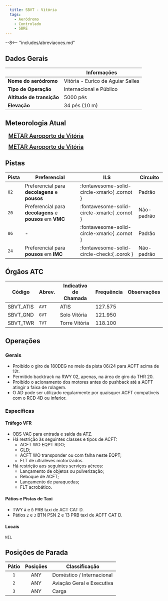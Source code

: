 ```yaml
---
  title: SBVT - Vitória
  tags:
    - Aeródromo
    - Controlado
    - SBRE
---
```


--8<-- "includes/abreviacoes.md"

## Dados Gerais

|                              | Informações                          |
|------------------------------|--------------------------------------|
| **Nome do aeródromo**        | Vitória - Eurico de Aguiar Salles    |
| **Tipo de Operação**         | Internacional e Público              |
| **Altitude de transição**    | 5000 pés                             |
| **Elevação**                 | 34 pés (10 m)                        |

## Meteorologia Atual

<a href="https://metar-taf.com/pt/SBVT" target="_blank" id="metartaf-LkzIl7SM"  style="font-size:18px; font-weight:500; color:#000; width:300px; height:435px; display:var(--show-dark); background-color: var(--md-default-bg-color); padding: 10px; margin: 0 0px 0.5em;">METAR Aeroporto de Vitória</a>
<script async defer crossorigin="anonymous" src="https://metar-taf.com/pt/embed-js/SBVT?u=56997&bg_color=182061&qnh=hPa&rh=rh&target=LkzIl7SM"></script>
<a href="https://metar-taf.com/pt/SBVT" target="_blank" id="metartaf-LkzIl7SN" style="font-size:18px; font-weight:500; color:#000; width:300px; height:435px; display:var(--show-light); background-color: var(--md-default-bg-color); padding: 10px; margin: 0 0px 0.5em;">METAR Aeroporto de Vitória</a>
<script async defer crossorigin="anonymous" src="https://metar-taf.com/pt/embed-js/SBVT?u=56997&qnh=hPa&rh=rh&target=LkzIl7SN"></script>

## Pistas

| Pista | Preferencial  | ILS                                         | Circuito   |
|-------|---------------|---------------------------------------------|------------|
| `02`  | Preferencial para **decolagens** e **pousos** | :fontawesome-solid-circle-xmark:{ .cornot }    | Padrão     |
| `20`  | Preferencial para **decolagens** e **pousos** em **VMC** | :fontawesome-solid-circle-xmark:{ .cornot } | Não-padrão     |
| `06`  | - | :fontawesome-solid-circle-xmark:{ .cornot } | Padrão     |
| `24`  | Preferencial para **pousos** em **IMC** | :fontawesome-solid-circle-check:{ .corok } | Não-padrão     |

## Órgãos ATC

| Código     | Abrev. | Indicativo de Chamada | Frequência | Observações |
| ---------- | ------ | --------------------- | ---------- | ----------- |
| SBVT_ATIS  | `AVT`  | ATIS                  | 127.575    |             |
| SBVT_GND   | `GVT`  | Solo Vitória          | 121.950    |             |
| SBVT_TWR   | `TVT`  | Torre Vitória         | 118.100    |             |

## Operações

### Gerais

- Proibido o giro de 180DEG no meio da pista 06/24 para ACFT acima de 12t.
- Permitido backtrack na RWY 02, apenas, na área de giro da THR 20.
- Proibido o acionamento dos motores antes do pushback até a ACFT atingir a faixa de rolagem.
- O AD pode ser utilizado regularmente por quaisquer ACFT compatíveis com o RCD 4D ou inferior.

### Específicas

#### Tráfego VFR

- OBS VAC para entrada e saída da ATZ.
- Há restrição às seguintes classes e tipos de ACFT:
    - ACFT WO EQPT RDO;
    - GLD;
    - ACFT WO transponder ou com falha neste EQPT;
    - FLT de ultraleves motorizados.
- Há restrição aos seguintes serviços aéreos:
    - Lançamento de objetos ou pulverização;
    - Reboque de ACFT;
    - Lançamento de paraquedas;
    - FLT acrobático.

#### Pátios e Pistas de Taxi

- TWY `A` e `B` PRB taxi de ACT CAT D.
- Pátios `2` e `3` BTN PSN 2 e 13 PRB taxi de ACFT CAT D.

#### Locais

`NIL`

## Posições de Parada

| Pátio     | Posições  | Classificação             |
|:---------:|:---------:|---------------------------|
| `1`       | ANY       | Doméstico / Internacional |
| `2`       | ANY       | Aviação Geral e Executiva |
| `3`       | ANY       | Carga                     |